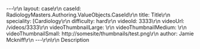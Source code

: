 ---\r\n
                layout: case\r\n
                caseId: RadiologyMasters.Authoring.ValueObjects.CaseId\r\n
                title: Title\r\n
                speciality: [Cardiology\r\n
                difficulty: hard\r\n
                videoId: 3333\r\n
                videoUrl: /videos/3333\r\n
                videoThumbnailLarge: \r\n
                videoThumbnailMedium: \r\n
                videoThumbnailSmall: http://somesite/thumbnails/test.png\r\n
                author: Jamie Mckniff\r\n
                ---\r\n\r\n
                Description